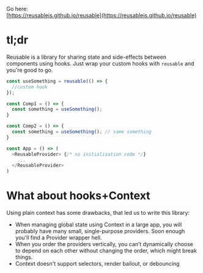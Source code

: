 Go here:  
[https://reusablejs.github.io/reusable](https://reusablejs.github.io/reusable)

# tl;dr
Reusable is a library for sharing state and side-effects between components using hooks.
Just wrap your custom hooks with `reusable` and you're good to go.

```javascript
const useSomething = reusable(() => {
  //custom hook
});

const Comp1 = () => {
  const something = useSomething();
}

const Comp2 = () => {
  const something = useSomething(); // same something
}

const App = () => (
  <ReusableProvider> {/* no initialization code */}
    ...
  </ReusableProvider>
)
```

# What about hooks+Context
Using plain context has some drawbacks, that led us to write this library:
- When managing global state using Context in a large app, you will probably have many small, single-purpose providers. Soon enough you'll find a Provider wrapper hell.
- When you order the providers vertically, you can’t dynamically choose to depend on each other without changing the order, which might break things.
- Context doesn't support selectors, render bailout, or debouncing
